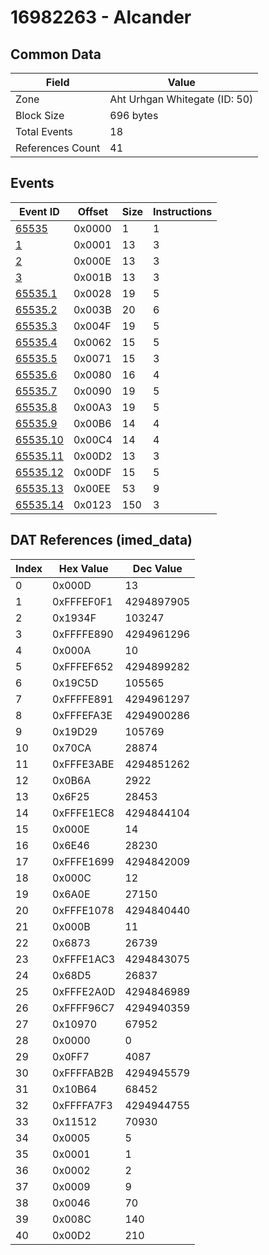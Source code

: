 # 16982263 - Alcander

## Common Data

| Field            | Value                         |
|------------------|-------------------------------|
| Zone             | Aht Urhgan Whitegate (ID: 50) |
| Block Size       | 696 bytes                     |
| Total Events     | 18                            |
| References Count | 41                            |

## Events

| Event ID                  | Offset   |   Size |   Instructions |
|---------------------------|----------|--------|----------------|
| [65535](./65535.md)       | 0x0000   |      1 |              1 |
| [1](./1.md)               | 0x0001   |     13 |              3 |
| [2](./2.md)               | 0x000E   |     13 |              3 |
| [3](./3.md)               | 0x001B   |     13 |              3 |
| [65535.1](./65535.1.md)   | 0x0028   |     19 |              5 |
| [65535.2](./65535.2.md)   | 0x003B   |     20 |              6 |
| [65535.3](./65535.3.md)   | 0x004F   |     19 |              5 |
| [65535.4](./65535.4.md)   | 0x0062   |     15 |              5 |
| [65535.5](./65535.5.md)   | 0x0071   |     15 |              3 |
| [65535.6](./65535.6.md)   | 0x0080   |     16 |              4 |
| [65535.7](./65535.7.md)   | 0x0090   |     19 |              5 |
| [65535.8](./65535.8.md)   | 0x00A3   |     19 |              5 |
| [65535.9](./65535.9.md)   | 0x00B6   |     14 |              4 |
| [65535.10](./65535.10.md) | 0x00C4   |     14 |              4 |
| [65535.11](./65535.11.md) | 0x00D2   |     13 |              3 |
| [65535.12](./65535.12.md) | 0x00DF   |     15 |              5 |
| [65535.13](./65535.13.md) | 0x00EE   |     53 |              9 |
| [65535.14](./65535.14.md) | 0x0123   |    150 |              3 |

## DAT References (imed_data)

|   Index | Hex Value   |   Dec Value |
|---------|-------------|-------------|
|       0 | 0x000D      |          13 |
|       1 | 0xFFFEF0F1  |  4294897905 |
|       2 | 0x1934F     |      103247 |
|       3 | 0xFFFFE890  |  4294961296 |
|       4 | 0x000A      |          10 |
|       5 | 0xFFFEF652  |  4294899282 |
|       6 | 0x19C5D     |      105565 |
|       7 | 0xFFFFE891  |  4294961297 |
|       8 | 0xFFFEFA3E  |  4294900286 |
|       9 | 0x19D29     |      105769 |
|      10 | 0x70CA      |       28874 |
|      11 | 0xFFFE3ABE  |  4294851262 |
|      12 | 0x0B6A      |        2922 |
|      13 | 0x6F25      |       28453 |
|      14 | 0xFFFE1EC8  |  4294844104 |
|      15 | 0x000E      |          14 |
|      16 | 0x6E46      |       28230 |
|      17 | 0xFFFE1699  |  4294842009 |
|      18 | 0x000C      |          12 |
|      19 | 0x6A0E      |       27150 |
|      20 | 0xFFFE1078  |  4294840440 |
|      21 | 0x000B      |          11 |
|      22 | 0x6873      |       26739 |
|      23 | 0xFFFE1AC3  |  4294843075 |
|      24 | 0x68D5      |       26837 |
|      25 | 0xFFFE2A0D  |  4294846989 |
|      26 | 0xFFFF96C7  |  4294940359 |
|      27 | 0x10970     |       67952 |
|      28 | 0x0000      |           0 |
|      29 | 0x0FF7      |        4087 |
|      30 | 0xFFFFAB2B  |  4294945579 |
|      31 | 0x10B64     |       68452 |
|      32 | 0xFFFFA7F3  |  4294944755 |
|      33 | 0x11512     |       70930 |
|      34 | 0x0005      |           5 |
|      35 | 0x0001      |           1 |
|      36 | 0x0002      |           2 |
|      37 | 0x0009      |           9 |
|      38 | 0x0046      |          70 |
|      39 | 0x008C      |         140 |
|      40 | 0x00D2      |         210 |
